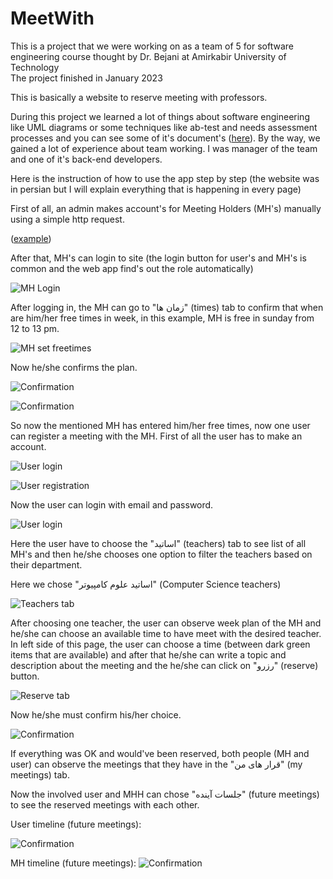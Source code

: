 # MeetWith
This is a project that we were working on as a team of 5 for software engineering course thought by Dr. Bejani at Amirkabir University of Technology  
The project finished in January 2023

This is basically a website to reserve meeting with professors.

During this project we learned a lot of things about software engineering like UML diagrams or some techniques like ab-test and needs assessment processes and you can see some of it's document's 
([here](https://raw.githubusercontent.com/bateni1380/MeetWith/master/images/mh1.jpg)). 
By the way, we gained a lot of experience about team working. I was manager of the team and one of it's back-end developers.

Here is the instruction of how to use the app step by step (the website was in persian but I will explain everything that is happening in every page)


First of all, an admin makes account's for Meeting Holders (MH's) manually using a simple http request.

([example](https://raw.githubusercontent.com/bateni1380/MeetWith/master/images/mh1.jpg))


After that, MH's can login to site (the login button for user's and MH's is common and the web app find's out the role automatically)

![MH Login](https://raw.githubusercontent.com/bateni1380/MeetWith/master/images/mh2.jpg)


After logging in, the MH can go to 
"زمان ها"
(times) tab to confirm that when are him/her free times in week, in this example, MH is free in sunday from 12 to 13 pm.

![MH set freetimes](https://raw.githubusercontent.com/bateni1380/MeetWith/master/images/mh3.jpg)


Now he/she confirms the plan.

![Confirmation](https://raw.githubusercontent.com/bateni1380/MeetWith/master/images/mh4.jpg)

![Confirmation](https://raw.githubusercontent.com/bateni1380/MeetWith/master/images/mh5.jpg)


So now the mentioned MH has entered him/her free times, now one user can register a meeting with the MH.
First of all the user has to make an account.

![User login](https://raw.githubusercontent.com/bateni1380/MeetWith/master/images/user1.jpg)

![User registration](https://raw.githubusercontent.com/bateni1380/MeetWith/master/images/user2.jpg)


Now the user can login with email and password.

![User login](https://raw.githubusercontent.com/bateni1380/MeetWith/master/images/user3.jpg)


Here the user have to choose the 
"اساتید"
(teachers) tab to see list of all MH's and then he/she chooses one option to filter the teachers based on their department.


Here we chose 
"اساتید علوم کامپیوتر"
(Computer Science teachers)

![Teachers tab](https://raw.githubusercontent.com/bateni1380/MeetWith/master/images/user4.jpg)


After choosing one teacher, the user can observe week plan of the MH and he/she can choose an available time to have meet with the desired teacher.
In left side of this page, the user can choose a time (between dark green items that are available) and after that he/she can write a topic and description about the meeting and the he/she can click on 
"رزرو"
(reserve) button.

![Reserve tab](https://raw.githubusercontent.com/bateni1380/MeetWith/master/images/user5.jpg)


Now he/she must confirm his/her choice.

![Confirmation](https://raw.githubusercontent.com/bateni1380/MeetWith/master/images/user6.jpg)


If everything was OK and would've been reserved, both people (MH and user) can observe the meetings that they have in the
"قرار های من"
(my meetings) tab.

Now the involved user and MHH can chose
"جلسات آینده"
(future meetings) to see the reserved meetings with each other.

User timeline (future meetings):

![Confirmation](https://raw.githubusercontent.com/bateni1380/MeetWith/master/images/final1.jpg)

MH timeline (future meetings):
![Confirmation](https://raw.githubusercontent.com/bateni1380/MeetWith/master/images/final2.jpg)



